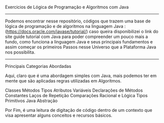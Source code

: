 Exercicios de Lógica de Programação e Algoritmos com Java

-----------------------------------------------------------------------------------------------------------------------------------------------------------------------

Podemos encontrar nesse repositório, códigos que trazem uma base de lógica de programação e de algoritmos na linguagem Java : (https://docs.oracle.com/javase/tutorial/)
caso queira disponibilizei o link do site guide tutorial com Java para poder compreender um pouco mais a fundo, como funciona a linguagem Java e seus principais fundamentos
e assim começar os primeiros Passos nesse Universo que a Plataforma Java nos possibilita.

-----------------------------------------------------------------------------------------------------------------------------------------------------------------------

Principais Categorias Abordadas 

Aqui, claro que é uma abordagem simples com Java, mais podemos ter em mente que são aplicadas regras utilizadas em Algoritmos.
 
Classes
Métodos 
Tipos
Atributos
Variáveis
Declarações de Métodos
Constantes
Laços de Repetição
Comparações Racional e Lógica 
Tipos Primitivos Java 
Abstração

Por Fim, é uma leitura de digitação de código dentro de um contexto que visa apresentar alguns conceitos e recursos básicos.
